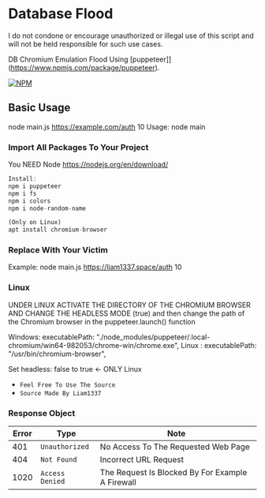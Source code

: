 # Database Flood

I do not condone or encourage unauthorized or illegal use of this script and will not be held responsible for such use cases.

DB Chromium Emulation Flood Using [puppeteer]](https://www.npmjs.com/package/puppeteer).

[![NPM](https://nodei.co/npm/puppeteer.png)](https://www.npmjs.com/package/puppeteer)

## Basic Usage

node main.js https://example.com/auth 10
Usage: node main <register> <how many users>

### Import All Packages To Your Project

You NEED Node
https://nodejs.org/en/download/

```js
Install:
npm i puppeteer
npm i fs
npm i colors
npm i node-random-name

(Only on Linux)
apt install chromium-browser
```

### Replace <register> With Your Victim
Example:
node main.js https://liam1337.space/auth 10 

### Linux
UNDER LINUX ACTIVATE THE DIRECTORY OF THE CHROMIUM BROWSER AND CHANGE THE HEADLESS MODE (true)
   and then change the path of the Chromium browser in the puppeteer.launch() function

   Windows: executablePath: "./node_modules/puppeteer/.local-chromium/win64-982053/chrome-win/chrome.exe",
   Linux  : executablePath: "/usr/bin/chromium-browser",

   Set headless: false to true  <- ONLY Linux

* `Feel Free To Use The Source`
* `Source Made By Liam1337`

### Response Object

| Error   | Type            | Note                                                                    |
|---------|-----------------|-------------------------------------------------------------------------|
|   401   | `Unauthorized`  | No Access To The Requested Web Page                                     |
|   404   | `Not Found`     | Incorrect URL Request                                                   |
|  1020   | `Access Denied` | The Request Is Blocked By For Example A Firewall                        |
